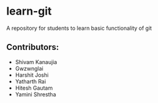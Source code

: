 # learn-git
A repository for students to learn basic functionality of git

## Contributors:
 - Shivam Kanaujia
 - Gwzwnglai 
 - Harshit Joshi
 - Yatharth Rai
 - Hitesh Gautam
 - Yamini Shrestha
